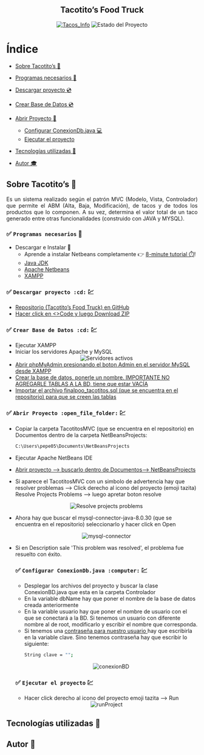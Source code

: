 
<section align="center">
  <h1 align="center">Tacotito’s Food Truck</h1>
  <a href="https://www.mentta.com/blog/origen-de-los-tacos-mexicanos/" target="_blank"><img src="https://i.ibb.co/WHRGpcz/foodtruck.jpg" alt="Tacos_Info"></a>
  
   <img src="https://img.shields.io/badge/STATE-FINISHED-green" alt="Estado del Proyecto">
</section>


# Índice
- [Sobre Tacotito’s :mag_right:](#sobre-tacotitos-mag_right)

- [Programas necesarios :dvd:](#white_check_mark-programas-necesarios-dvd)

- [Descargar proyecto :cd:](#white_check_mark)
   
- [Crear Base de Datos :cd:](#white_check_mark-crear-base-de-datos-cd-chart)


- [Abrir Proyecto :open_file_folder:](#restaurar-backup-cd)
    - [Configurar ConexionDb.java :computer:](#white_check_mark-crearactualizar-la-base-de-datos-computer)
    - [Ejecutar el proyecto](#en-la-misma-terminal-ejecutar-el-proyecto-con-el-comando)




- [Tecnologías utilizadas :iphone:](#tecnologías-utilizadas-iphone)

- [Autor :mortar_board:](#autores-y-reconocimientos-mortar_board)


## Sobre Tacotito’s :mag_right:

<p align="justify">
Es un sistema realizado según el patrón MVC (Modelo, Vista, Controlador) que permite el ABM (Alta, Baja, Modificación), de tacos y de todos los productos que lo componen. A su vez, determina el valor total de un taco generado entre otras funcionalidades (construido con JAVA y MYSQL).
</p>



### :white_check_mark: `Programas necesarios` :dvd:
- Descargar e Instalar :arrow_down_small: 
  - Aprende a instalar Netbeans completamente :point_right: [8-minute tutorial ⏱️](https://www.youtube.com/watch?v=MXHsvSvJpHI)! 
  - <a href="https://www.oracle.com/ar/java/technologies/downloads/" target="_blank"> 
        Java JDK
    </a>    
  - <a href="https://netbeans.apache.org/" target="_blank"> 
        Apache Netbeans
    </a> 
  - <a href="https://www.apachefriends.org/es/index.html" target="_blank"> 
        XAMPP
    </a> 

### :white_check_mark: `Descargar proyecto :cd:` :chart: 
- <a href="https://github.com/manita02/Tacotitos" target="_blank"> Repositorio (Tacotito’s Food Truck) en GitHub </a>
- <a href="https://docs.github.com/es/repositories/working-with-files/using-files/downloading-source-code-archives" target="_blank"> Hacer click en <>Code y luego Download ZIP </a>

### :white_check_mark: `Crear Base de Datos :cd:` :chart:
- Ejecutar XAMPP
- Iniciar los servidores Apache y MySQL
  <section align="center">
       <img src="https://upload.wikimedia.org/wikipedia/commons/d/de/XAMPP_Windows_10.PNG" alt="Servidores activos">
  </section>
- <a href="https://www.youtube.com/watch?v=giCmjKBmK6A" target="_blank"> Abrir phpMyAdmin presionando el boton Admin en el servidor MySQL desde XAMPP </a> 
- <a href="https://disenowebakus.net/crear-una-base-de-datos-phpmyadmin-mysql-php.php" target="_blank"> Crear la base de datos, ponerle un nombre. IMPORTANTE NO AGREGARLE TABLAS A LA BD, tiene que estar VACÍA </a> 
- <a href="https://help.one.com/hc/es/articles/115005588189--C%C3%B3mo-importar-una-base-de-datos-a-phpMyAdmin-" target="_blank"> Importar el archivo finalpoo_tacotitos.sql (que se encuentra en el repositorio) para que se creen las tablas </a> 

### :white_check_mark: `Abrir Proyecto :open_file_folder:` :chart:
- Copiar la carpeta TacotitosMVC (que se encuentra en el repositorio) en Documentos dentro de la carpeta NetBeansProjects: 
    ```bash
    C:\Users\pepe05\Documents\NetBeansProjects
    ```
- Ejecutar Apache NetBeans IDE
- <a href="https://www.youtube.com/watch?v=pqvPri4enR4" target="_blank"> Abrir proyecto --> buscarlo dentro de Documentos--> NetBeansProjects </a> 
- Si aparece el TacotitosMVC con un simbolo de advertencia hay que resolver problemas --> Click derecho al icono del proyecto (emoji tazita) Resolve Projects Problems --> luego apretar boton resolve
  <section align="center">
       <img src="https://i.ibb.co/RcBp1MK/resolve.jpg" alt="Resolve projects problems">
  </section>
- Ahora hay que buscar el mysql-connector-java-8.0.30 (que se encuentra en el repositorio) seleccionarlo y hacer click en Open
  <section align="center">
       <img src="https://i.ibb.co/k2MVYSz/mysql-Connector.jpg" alt="mysql-connector">
  </section>
- Si en Description sale 'This problem was resolved', el problema fue resuelto con éxito.

   ### :white_check_mark: `Configurar ConexionDb.java :computer:` :chart:
   - Desplegar los archivos del proyecto y buscar la clase ConexionBD.java que esta en la carpeta Controlador
   - En la variable dbName hay que poner el nombre de la base de datos creada anteriormente
   - En la variable usuario hay que poner el nombre de usuario con el que se conectará a la BD. Si tenemos un usuario con diferente nombre al de root, modificarlo y escribir el nombre que corresponda. 
   - Si tenemos una <a href="https://www.mclibre.org/consultar/webapps/lecciones/phpmyadmin-1-soluciones.html" target="_blank"> contraseña para nuestro usuario </a> hay que escribirla en la variable clave. Sino tenemos contraseña hay que escribir lo siguiente:
     ```bash
     String clave = "";
     ```
     <section align="center">
       <img src="https://i.ibb.co/gjgQMZg/conexion-BD.jpg" alt="conexionBD">
     </section>

    ### :white_check_mark: `Ejecutar el proyecto` :chart:
    - Hacer click derecho al icono del proyecto emoji tazita --> Run
    <section align="center">
       <img src="https://i.ibb.co/vqpN0qR/run-Project.jpg" alt="runProject">
    </section>
   
   
## Tecnologías utilizadas :mag_right:

## Autor :mag_right:
